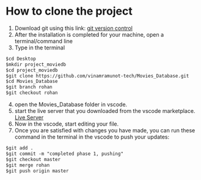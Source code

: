 # How to clone the project
1. Download git using this link: [git version control](https://git-scm.com/downloads)
2. After the installation is completed for your machine, open a terminal/command line
3. Type in the terminal 

```markdown
$cd Desktop
$mkdir project_moviedb
$cd project_moviedb
$git clone https://github.com/vinamramunot-tech/Movies_Database.git
$cd Movies_Database
$git branch rohan
$git checkout rohan
```

4. open the Movies_Database folder in vscode.
7. start the live server that you downloaded from the vscode marketplace. [Live Server](https://marketplace.visualstudio.com/items?itemName=ritwickdey.LiveServer)
8. Now in the vscode, start editing your file. 
9. Once you are satisfied with changes you have made, you can run these command in the terminal in the vscode to push your updates:

```markdown
$git add .
$git commit -m "completed phase 1, pushing"
$git checkout master
$git merge rohan
$git push origin master
```
